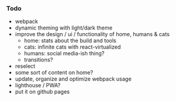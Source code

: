 ### Todo

* webpack
* dynamic theming with light/dark theme
* improve the design / ui / functionality of home, humans & cats
  - home: stats about the build and tools
  - cats: infinite cats with react-virtualized
  - humans: social media-ish thing?
  - transitions?
* reselect
* some sort of content on home?
* update, organize and optimize webpack usage
* lighthouse / PWA?
* put it on github pages
